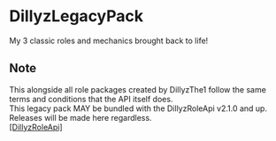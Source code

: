 # DillyzLegacyPack
My 3 classic roles and mechanics brought back to life!
## Note
This alongside all role packages created by DillyzThe1 follow the same terms and conditions that the API itself does.<br>
This legacy pack MAY be bundled with the DillyzRoleApi v2.1.0 and up. Releases will be made here regardless.<br>
[[DillyzRoleApi]](https://github.com/DillyzThe1/DillyzRoleApi-Rewritten)